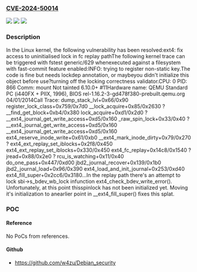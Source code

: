 ### [CVE-2024-50014](https://cve.mitre.org/cgi-bin/cvename.cgi?name=CVE-2024-50014)
![](https://img.shields.io/static/v1?label=Product&message=Linux&color=blue)
![](https://img.shields.io/static/v1?label=Version&message=1da177e4c3f41524e886b7f1b8a0c1fc7321cac2%3C%2013ea9547763a0488a90ff37cdf52ec85e36ea344%20&color=brighgreen)
![](https://img.shields.io/static/v1?label=Vulnerability&message=n%2Fa&color=brighgreen)

### Description

In the Linux kernel, the following vulnerability has been resolved:ext4: fix access to uninitialised lock in fc replay pathThe following kernel trace can be triggered with fstest generic/629 whenexecuted against a filesystem with fast-commit feature enabled:INFO: trying to register non-static key.The code is fine but needs lockdep annotation, or maybeyou didn't initialize this object before use?turning off the locking correctness validator.CPU: 0 PID: 866 Comm: mount Not tainted 6.10.0+ #11Hardware name: QEMU Standard PC (i440FX + PIIX, 1996), BIOS rel-1.16.2-3-gd478f380-prebuilt.qemu.org 04/01/2014Call Trace: <TASK> dump_stack_lvl+0x66/0x90 register_lock_class+0x759/0x7d0 __lock_acquire+0x85/0x2630 ? __find_get_block+0xb4/0x380 lock_acquire+0xd1/0x2d0 ? __ext4_journal_get_write_access+0xd5/0x160 _raw_spin_lock+0x33/0x40 ? __ext4_journal_get_write_access+0xd5/0x160 __ext4_journal_get_write_access+0xd5/0x160 ext4_reserve_inode_write+0x61/0xb0 __ext4_mark_inode_dirty+0x79/0x270 ? ext4_ext_replay_set_iblocks+0x2f8/0x450 ext4_ext_replay_set_iblocks+0x330/0x450 ext4_fc_replay+0x14c8/0x1540 ? jread+0x88/0x2e0 ? rcu_is_watching+0x11/0x40 do_one_pass+0x447/0xd00 jbd2_journal_recover+0x139/0x1b0 jbd2_journal_load+0x96/0x390 ext4_load_and_init_journal+0x253/0xd40 ext4_fill_super+0x2cc6/0x3180...In the replay path there's an attempt to lock sbi->s_bdev_wb_lock infunction ext4_check_bdev_write_error().  Unfortunately, at this point thisspinlock has not been initialized yet.  Moving it's initialization to anearlier point in __ext4_fill_super() fixes this splat.

### POC

#### Reference
No PoCs from references.

#### Github
- https://github.com/w4zu/Debian_security

